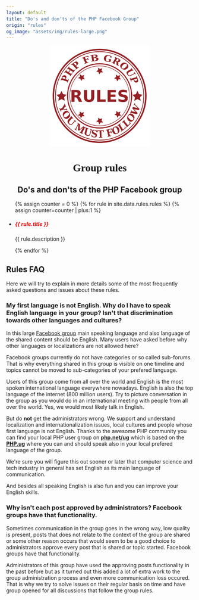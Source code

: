 ```yaml
---
layout: default
title: "Do's and don'ts of the PHP Facebook Group"
origin: "rules"
og_image: "assets/img/rules-large.png"
---
```


<div style="text-align:center;">
    <img src="/assets/img/rules.png" alt="PHP Facebook Group Rules">
</div>

<h1 style="font-family:Audiowide;text-align:center">Group rules</h1>

<h2 style="text-align: center">Do's and don'ts of the PHP Facebook group</h2>

<ul class="rules">
{% assign counter = 0 %}
{% for rule in site.data.rules.rules %}
    {% assign counter=counter | plus:1 %}
    <li id="rule-{{ counter }}">
        <h5 style="color:red"><i class="fa fa-circle-thin"></i> {{ rule.title }}</h5>
        <p>{{ rule.description }}</p>
    </li>
{% endfor %}
</ul>

<h2>Rules FAQ</h2>

Here we will try to explain in more details some of the most frequently asked questions and issues about these rules.

<h3 id="faq-1">My first language is not English. Why do I have to speak English language in your group? Isn't that discrimination towards other languages and cultures?</h3>

In this large [Facebook group](https://facebook.com/groups/2204685680) main speaking language and also language of the shared content
should be English. Many users have asked before why other languages or localizations are not allowed here?

Facebook groups currently do not have categories or so called sub-forums. That is why everything shared in this group is visible on
one timeline and topics cannot be moved to sub-categories of your prefered language.

Users of this group come from all over the world and English is the most spoken international language everywhere nowadays. English is also
the top language of the internet (800 million users). Try to picture conversation in the group as you would do in an international meeting
with people from all over the world. Yes, we would most likely talk in English.

But do **not** get the administrators wrong. We support and understand localization and internationalization issues, local cultures and people
whose first language is not English. Thanks to the awesome PHP community you can find your local PHP user group on **[php.net/ug](http://php.net/ug.php)**
which is based on the **[PHP.ug](http://php.ug)** where you can and should speak also in your local prefered language of the group.

We're sure you will figure this out sooner or later that computer science and tech industry in general has set English as its main language
of communication.

And besides all speaking English is also fun and you can improve your English skills.

<h3 id="faq-2">Why isn't each post approved by administrators? Facebook groups have that functionality.</h3>

Sometimes communication in the group goes in the wrong way, low quality is present,
posts that does not relate to the context of the group are shared or some other
reason occurs that would seem to be a good choice to administrators approve
every post that is shared or topic started. Facebook groups have that
functionality.

Administrators of this group have used the approving posts functionality in the
past before but as it turned out this added a lot of extra work to the
group administration process and even more communication loss occured. That
is why we try to solve issues on their regular basis on time and have
group opened for all discussions that follow the group rules.
